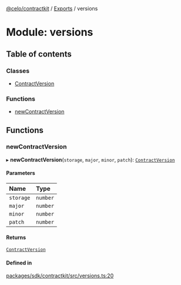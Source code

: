 [@celo/contractkit](../README.md) / [Exports](../modules.md) / versions

# Module: versions

## Table of contents

### Classes

- [ContractVersion](../classes/versions.ContractVersion.md)

### Functions

- [newContractVersion](versions.md#newcontractversion)

## Functions

### newContractVersion

▸ **newContractVersion**(`storage`, `major`, `minor`, `patch`): [`ContractVersion`](../classes/versions.ContractVersion.md)

#### Parameters

| Name | Type |
| :------ | :------ |
| `storage` | `number` |
| `major` | `number` |
| `minor` | `number` |
| `patch` | `number` |

#### Returns

[`ContractVersion`](../classes/versions.ContractVersion.md)

#### Defined in

[packages/sdk/contractkit/src/versions.ts:20](https://github.com/celo-org/developer-tooling/blob/master/packages/sdk/contractkit/src/versions.ts#L20)
